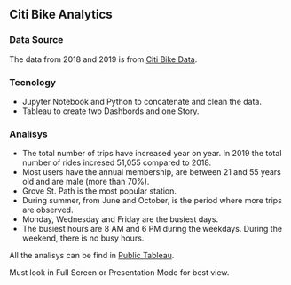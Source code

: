 ## Citi Bike Analytics

### Data Source


The data from 2018 and 2019 is from [Citi Bike Data](https://www.citibikenyc.com/system-data).
 
 
### Tecnology

* Jupyter Notebook and Python to concatenate and clean the data.
* Tableau to create two Dashbords and one Story.

### Analisys

* The total number of trips have increased year on year. In 2019 the total number of rides incresed 51,055 compared to 2018. 
* Most users have the annual membership, are between 21 and 55 years old and are male (more than 70%).
* Grove St. Path is the most popular station. 
* During summer, from June and October, is the period where more trips are observed.
* Monday, Wednesday and Friday are the busiest days. 
* The busiest hours are 8 AM and 6 PM during the weekdays. During the weekend, there is no busy hours.

All the analisys can be find in [Public Tableau](https://public.tableau.com/profile/daniela.lima.matos#!/vizhome/CityBike_15875588386060/Dashboard1?publish=yes).

Must look in Full Screen or Presentation Mode for best view.


